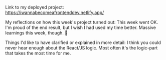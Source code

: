 Link to my deployed project: https://iwannabecomeafrontenddev.netlify.app/

My reflections on how this week's project turned out:
This week went OK. I'm proud of the end result, but I wish I had used my time better. Massive learnings this week, though. 🌟

Things I'd like to have clarified or explained in more detail:
I think you could never hear enough about the React/JS logic. Most often it's the logic-part that takes the most time for me.

